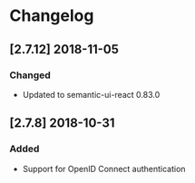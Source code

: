# Changelog

## [2.7.12] 2018-11-05

### Changed

- Updated to semantic-ui-react 0.83.0

## [2.7.8] 2018-10-31

### Added

- Support for OpenID Connect authentication
